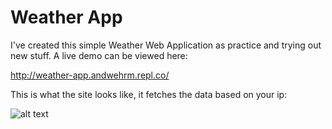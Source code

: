 # Weather App
I've created this simple Weather Web Application as practice and trying out new stuff.
A live demo can be viewed here:

http://weather-app.andwehrm.repl.co/

This is what the site looks like, it fetches the data based on your ip:

![alt text](https://i.imgur.com/I5JymrG.png)

